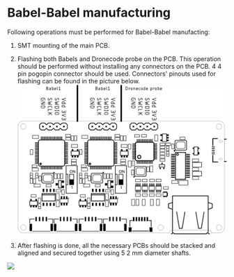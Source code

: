 # Babel-Babel manufacturing

Following operations must be performed for Babel-Babel manufacting:

1) SMT mounting of the main PCB.

2) Flashing both Babels and Dronecode probe on the PCB.
This operation should be performed without installing any connectors on the PCB.
4 4 pin pogopin connector should be used.
Connectors' pinouts used for flashing can be found in the picture below.
![](../figures/flashing_interface.svg)

3) After flashing is done, all the necessary PCBs should be stacked and aligned and secured together using 5 2 mm diameter shafts. 

![](../figures/blow_scheme.svg)
